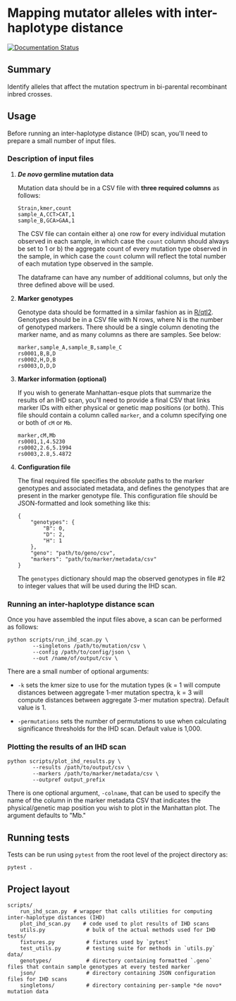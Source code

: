 # Mapping mutator alleles with inter-haplotype distance

[![Documentation Status](https://readthedocs.org/projects/ansicolortags/badge/?version=latest)](https://quinlan-lab.github.io/proj-mutator-mapping/reference/)

## Summary

Identify alleles that affect the mutation spectrum in bi-parental recombinant inbred crosses. 

## Usage

Before running an inter-haplotype distance (IHD) scan, you'll need to prepare a
small number of input files.

### Description of input files 

1. ***De novo* germline mutation data**

    Mutation data should be in a CSV file with **three required columns** as follows:

    ```
    Strain,kmer,count
    sample_A,CCT>CAT,1
    sample_B,GCA>GAA,1
    ```

    The CSV file can contain either a) one row for every individual mutation observed in each sample, in which case the `count` column should always be 
    set to 1 or b) the aggregate count of every mutation type observed in the sample, in which case the `count` column will reflect the total number of
    each mutation type observed in the sample.

    The dataframe can have any number of additional columns, but only the three 
    defined above will be used.

2. **Marker genotypes**

    Genotype data should be formatted in a similar fashion as in [R/qtl2](https://kbroman.org/qtl2/). Genotypes should be in a CSV file with N rows, where N is the number of genotyped markers. There should be a single column denoting the marker name, and as many columns as there are samples. See below:

    ```
    marker,sample_A,sample_B,sample_C
    rs0001,B,B,D
    rs0002,H,D,B
    rs0003,D,D,D
    ```

3. **Marker information (optional)**

    If you wish to generate Manhattan-esque plots that summarize the results
    of an IHD scan, you'll need to provide a final CSV that links marker IDs with
    either physical or genetic map positions (or both). This file should contain a column called `marker`, and a column specifying one or both of `cM` or `Mb`.

    ```
    marker,cM,Mb
    rs0001,1,4.5230
    rs0002,2.6,5.1994
    rs0003,2.8,5.4872
    ```


4. **Configuration file**

    The final required file specifies the *absolute* paths to the marker genotypes and associated metadata, and defines the genotypes that are present in the marker genotype file. This configuration file should be JSON-formatted and look something like this:

    ```
    {
        "genotypes": {
            "B": 0,
            "D": 2,
            "H": 1
        },
        "geno": "path/to/geno/csv",
        "markers": "path/to/marker/metadata/csv"
    }
    ```

    The `genotypes` dictionary should map the observed genotypes in file #2 to integer values that will be used during the IHD scan.

### Running an inter-haplotype distance scan

Once you have assembled the input files above, a scan can be performed as follows:

```
python scripts/run_ihd_scan.py \
        --singletons /path/to/mutation/csv \
        --config /path/to/config/json \
        --out /name/of/output/csv \
```

There are a small number of optional arguments:

* `-k` sets the kmer size to use for the mutation types (k = 1 will compute distances between aggregate 1-mer mutation spectra, k = 3 will compute distances between aggregate 3-mer mutation spectra). Default value is 1. 

* `-permutations` sets the number of permutations to use when calculating significance thresholds for the IHD scan. Default value is 1,000.

### Plotting the results of an IHD scan

```
python scripts/plot_ihd_results.py \
        --results /path/to/output/csv \
        --markers /path/to/marker/metadata/csv \
        --outpref output_prefix
```

There is one optional argument, `-colname`, that can be used to specify the name of the column in the marker metadata CSV that indicates the physical/genetic map position you wish to plot in the Manhattan plot. The argument defaults to "Mb."

## Running tests

Tests can be run using `pytest` from the root level of the project directory as:

```
pytest .
```

## Project layout

    scripts/
        run_ihd_scan.py  # wrapper that calls utilities for computing inter-haplotype distances (IHD)
        plot_ihd_scan.py    # code used to plot results of IHD scans
        utils.py             # bulk of the actual methods used for IHD
    tests/
        fixtures.py          # fixtures used by `pytest`
        test_utils.py        # testing suite for methods in `utils.py`
    data/
        genotypes/           # directory containing formatted `.geno` files that contain sample genotypes at every tested marker
        json/                # directory containing JSON configuration files for IHD scans
        singletons/          # directory containing per-sample *de novo* mutation data
